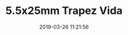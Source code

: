 ---
title: '5.5x25mm Trapez Vida'
date: '2019-03-26 11:21:56'
description: 5.5x25mm Trapez Vida
productcategory: Somun, Civata, Vida vb.
maincategory: Hırdavat
background: '#e58e26'
prioritiy: 9906
image: '/assets/img/5_5_trapez_vida_render.jpg'
product: true

---